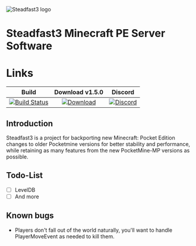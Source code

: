   <img src="https://github.com/MFDGaming/PocketMine-Steadfast3/blob/master/Steadfast3.png" alt="Steadfast3 logo" title="Aimeos" align="center" />

# Steadfast3 Minecraft PE Server Software

# Links
| Build | Download v1.5.0 | Discord |
| :---: | :---: | :---: |
| [![Build Status](https://travis-ci.org/MFDGaming/PocketMine-Steadfast3.svg?branch=master)](https://travis-ci.org/github/MFDGaming/PocketMine-Steadfast3) | [![Download](https://img.shields.io/badge/Download-PHAR-orange)](https://github.com/MFDGaming/PocketMine-Steadfast3/releases/download/v1.5.0/Steadfast3_1.5.0.phar) | [![Discord](https://img.shields.io/badge/Chat-On%20Discord-738BD7.svg?style=normal&colorB=7289da)](https://discord.gg/fUhjt5n) |

## Introduction

Steadfast3 is a project for backporting new Minecraft: Pocket Edition changes to older Pocketmine versions for better stability and performance, while retaining as many features from the new PocketMine-MP versions as possible.

## Todo-List

- [ ] LevelDB
- [ ] And more

## Known bugs

- Players don't fall out of the world naturally, you'll want to handle PlayerMoveEvent as needed to kill them.





